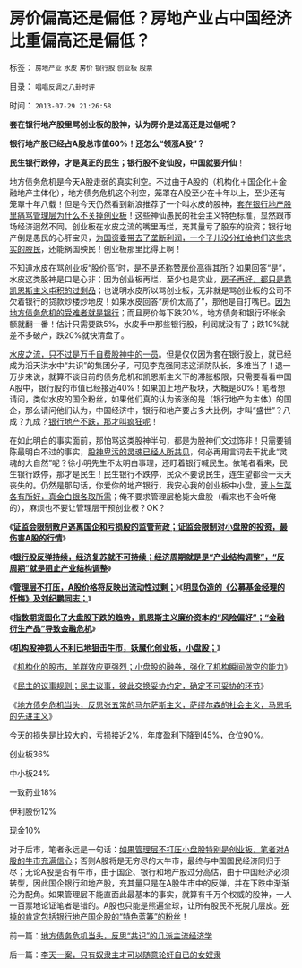 # 房价偏高还是偏低？房地产业占中国经济比重偏高还是偏低？

标签： `房地产业` `水皮` `房价` `银行股` `创业板` `股票` 

目录： `唱唱反调之八卦时评`

时间： `2013-07-29 21:26:58`

**套在银行地产股里骂创业板的股神，认为房价是过高还是过低呢？**

**银行地产股已经占A股总市值60%！还怎么“领涨A股”？**

**民生银行跌停，才是真正的民生；银行股不变仙股，中国就要升仙**！

地方债务危机是今天A股走弱的真实利空。不过由于A股的（机构化＋国企化＋金融地产主体化），地方债务危机这个利空，笼罩在A股至少在十年以上，至少还有笼罩十年八载！但是今天仍然看到新浪推荐了一个叫水皮的股神，[套在银行地产股里痛骂管理层为什么不关掉创业板](../../../2013/6/26/庄家是熊市的镇静剂，暴跌的救心丹，熊牛过渡的媒人.md)！这些神仙愚民的社会主义特色标准，显然跟市场经济迥然不同。创业板在水皮之流的嘴里再烂，充其量亏了股东的投资；银行地产倒是愚民的心肝宝贝，[为国资委带去了垄断利润，一个子儿没分红给他们这些忠实的股民](../../../2012/11/23/分红不能取代信托，炒房不能替代资本主义.md)，还能祸国殃民！创业板那里比得上啊！

不知道水皮在骂创业板“股价高”时，[是不是还称赞房价高得其所](../../../2007/12/12/房地产的真正属性是消费品属性.md)？如果回答“是”，水皮这类股神是口是心非；因为创业板再烂，至少也是实业，[房子再好，都只是靠凯恩斯主义屯积的过剩品](../../../2012/11/28/改革难道是强制执行约翰劳的妙计？.md)；也说明水皮所以骂创业板，无非就是骂创业板的公司不欠着银行的贷款炒楼炒地皮！如果水皮回答“房价太高了”，那他是自打嘴巴。[因为地方债务危机的受难者就是银行](../../../2011/4/7/银行地产和ST的逆反投资.md)；而且房价每下跌20%，地方债务和银行坏帐余额就翻一番！估计只需要跌5%，水皮手中那些银行股，利润就没有了；跌10%就差不多破产，跌20%就快清盘了。

[水皮之流，只不过是万千自费股神中的一员](../../../2011/12/28/防左，防贼，防股神.md)。但是仅仅因为套在银行股上，就已经成为滔天洪水中“共识”的集团分子，可见李克强同志这消防队长，多难当了！退一万步来说，就算不谈目前的债务危机和凯恩斯主义下的滞胀极限，只需要看看中国A股中，银行股的市值已经接近40%！如果加上地产板块，大概是60%！笔者想请问，类似水皮的国企粉丝，如果他们真的认为该涨的是（银行地产为主体）的国企，那么请问他们认为，中国经济中，银行和地产要占多大比例，才叫“盛世”？八成？九成？[银行地产不跌，那才叫疯狂呢](../../../2007/9/19/银行地产在股市里是一根草上的蚱猛.md)！

在如此明白的事实面前，那怕骂这类股神半句，都是为股神们文过饰非！只需要铺陈最明白不过的事实，[股神卑污的灵魂已经人所共见](../../../2011/5/18/否定市场的五毛股神信仰什么？.md)，何必再用言词去干扰此“灵魂的大自然”呢？徐小明先生不太明白事理，还盯着银行喊民生。依笔者看来，民生银行跌停，那才是民生！民生银行不跌停，民众不要说民生，连生望都会一天天丧失的。仍然是那句话，你爱你的地产银行，我安心我的创业板中小盘，[萝卜生菜各有所好，真金白银各取所需](../../../2013/7/26/尝试与徐小明先生concur共识，演示民主的议事规则.md)；俺不要求管理层枪毙大盘股（看来也不会听俺的），麻烦也不要让管理层干预创业板？OK？

《[**证监会限制散户逃离国企和亏损股的监管苛政；证监会限制对小盘股的投资，最伤害A股的行情**](../../../2013/7/10/证监会限制散户逃离国企和亏损股的监管措施.md)》

《[**银行股反弹持续，经济复苏就不可持续；经济周期就是是“产业结构调整”，“反周期”就是阻止产业结构调整**](../../../2013/7/11/银行股如果持续走强，经济复苏就不可持续.md)》

《[**管理层不打压，A股价格将反映出流动性过剩；**](../../../2013/7/19/管理层不打压，A股价格终将反映流动性过剩.md)》《[**明显伪造的《公募基金经理的忏悔》及刘纪鹏同志；**](../../../2013/7/23/伪造的《公募基金经理的忏悔》，刘纪鹏同志的狼牙棒.md)》

《[**指数期货固化了大盘股下跌的趋势，凯恩斯主义廉价资本的“风险偏好”；“金融衍生产品”导致金融危机**](../../../2013/7/24/凯恩斯主义的大牛市和大萧条，大混蛋和大笨蛋.md)》

《[**机构股神损人不利已地狙击牛市，妖魔化创业板，小盘股；**](../../../2013/7/24/机构股神损人不利已地狙击牛市，妖魔化小盘股，谩骂散户.md)》

《[机构化的股市，羊群效应更强烈；小盘股的融券，强化了机构瞬间做空的能力](../../../2013/7/25/机构市强烈的羊群效应和小盘股融券及杠杆化的后果.md)》

《[民主的议事规则；民主议事，彼此交换妥协约定，确定不可妥协的环节](../../../2013/7/26/尝试与徐小明先生concur共识，演示民主的议事规则.md)》

《[地方债务危机当头，反思张五常的马尔萨斯主义，萨缪尔森的社会主义，马恩毛的先进主义](../../../2013/7/29/地方债务危机当头，反思“共识”的几派主流经济学.md)》

今天的损失是比较大的，亏损接近2%，年度盈利下降到45%，仓位90%。

创业板36%

中小板24%

一致药业18%

伊利股份12%

现金10%

对于后市，笔者永远是一句话：[如果管理层不打压小盘股特别是创业板，笔者对A股的牛市充满信心](../../../2013/5/4/监会会再次打压“业绩下降的高市盈率”的投机吗？.md)；否则A股将是无穷尽的大牛市，最终与中国国民经济同归于尽；无论A股是否有牛市，由于国企、银行和地产股过分高估，由于中国经济必须转型，因此国企银行和地产股，充其量只是在A股牛市中的反弹，并在下跌中渐渐沦为配角。如果管理层不能直面此最基本的事实，就算有千万个权威的股神，一人一百票地论证笔者是错的。A股也只能是熊遍全球，让所有股民不死脱几层皮。[死掉的肯定包括银行地产国企股的“特色蓝筹”的粉丝](../../../2007/9/1/蓝筹泡沫比垃圾泡沫危害大.md)！



前一篇：[地方债务危机当头，反思“共识”的几派主流经济学](../../../2013/7/29/地方债务危机当头，反思“共识”的几派主流经济学.md)

后一篇：[李天一案，只有奴隶主才可以随意轮奸自已的女奴隶](../../../2013/7/30/李天一案，只有奴隶主才可以随意轮奸自已的女奴隶.md)